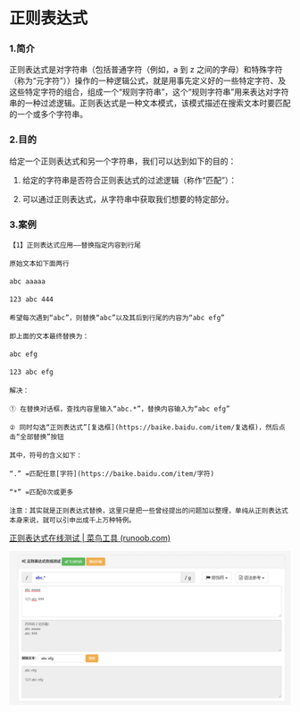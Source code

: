 # 正则表达式

### 1.简介

正则表达式是对字符串（包括普通字符（例如，a 到 z 之间的字母）和特殊字符（称为“元字符”））操作的一种逻辑公式，就是用事先定义好的一些特定字符、及这些特定字符的组合，组成一个“规则字符串”，这个“规则字符串”用来表达对字符串的一种过滤逻辑。正则表达式是一种文本模式，该模式描述在搜索文本时要匹配的一个或多个字符串。

### 2.目的

给定一个正则表达式和另一个字符串，我们可以达到如下的目的：

1. 给定的字符串是否符合正则表达式的过滤逻辑（称作“匹配”）：

2. 可以通过正则表达式，从字符串中获取我们想要的特定部分。

### 3.案例

```
【1】正则表达式应用——替换指定内容到行尾

原始文本如下面两行

abc aaaaa

123 abc 444

希望每次遇到“abc”，则替换“abc”以及其后到行尾的内容为“abc efg”

即上面的文本最终替换为：

abc efg

123 abc efg

解决：

① 在替换对话框，查找内容里输入“abc.*”，替换内容输入为“abc efg”

② 同时勾选“正则表达式”[复选框](https://baike.baidu.com/item/复选框)，然后点击“全部替换”按钮

其中，符号的含义如下：

“.” =匹配任意[字符](https://baike.baidu.com/item/字符)

“*” =匹配0次或更多

注意：其实就是正则表达式替换，这里只是把一些曾经提出的问题加以整理，单纯从正则表达式本身来说，就可以引申出成千上万种特例。
```

[正则表达式在线测试 | 菜鸟工具 (runoob.com)](https://c.runoob.com/front-end/854/)

![](..\images\regex01.png)